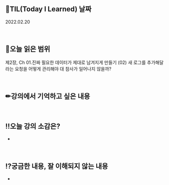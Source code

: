 ## 📆TIL(Today I Learned) 날짜
2022.02.20

<br />

## 📑오늘 읽은 범위
제2장, Ch 01.진짜 필요한 데이터가 제대로 남겨지게 만들기 (02) 새 로그를 추가해달라는 요청을 어떻게 관리해야 대 참사가 일어나지 않을까?

<br />

## ✏강의에서 기억하고 싶은 내용
> 

<br />

## ‼오늘 강의 소감은?
- 

<br />

## ⁉궁금한 내용, 잘 이해되지 않는 내용
- 
